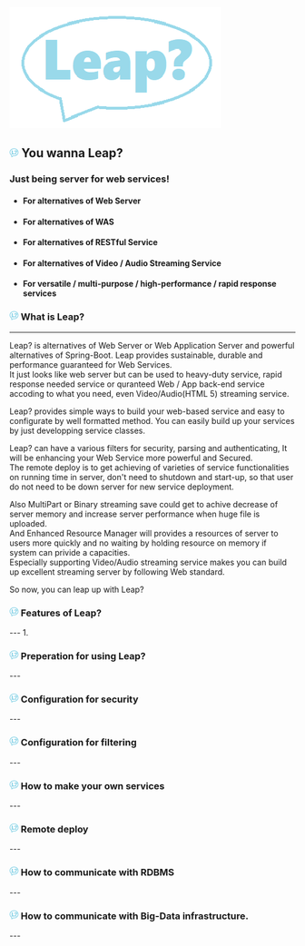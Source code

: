 
<img src="./app/src/main/resources/webapp/WEB-INF/static/img/leap.png"/>

<h2> <img src="./app/src/main/resources/webapp/WEB-INF/static/img/logo16.png"/> You wanna Leap? </h2>
 
<h3> Just being server for web services! </h3>  

* <h4>For alternatives of Web Server</h4>  
* <h4>For alternatives of WAS</h4>  
* <h4>For alternatives of RESTful Service</h4>
* <h4>For alternatives of Video / Audio Streaming Service</h4>  
* <h4>For versatile / multi-purpose / high-performance / rapid response services</h4>  


<h3> <img src="./app/src/main/resources/webapp/WEB-INF/static/img/logo16.png"/> What is Leap? </h3>

---  
Leap? is alternatives of Web Server or Web Application Server and powerful alternatives of Spring-Boot.
Leap provides sustainable, durable and performance guaranteed for Web Services.  
It just looks like web server but can be used to heavy-duty service, rapid response needed service or quranteed Web / App back-end service accoding to what you need, even Video/Audio(HTML 5) streaming service.  

Leap? provides simple ways to build your web-based service and easy to configurate by well formatted method.
You can easily build up your services by just developping service classes.

Leap? can have a various filters for security, parsing and authenticating, It will be enhancing your Web Service more powerful and Secured.  
The remote deploy is to get achieving of varieties of service functionalities on running time in server, don't need to shutdown and start-up, so that user do not need to be down server for new service deployment.  

Also MultiPart or Binary streaming save could get to achive decrease of server memory and increase server performance when huge file is uploaded.  
And Enhanced Resource Manager will provides a resources of server to users more quickly and no waiting by holding resource on memory if system can privide a capacities.  
Especially supporting Video/Audio streaming service makes you can build up excellent streaming server by following Web standard.

So now, you can leap up with Leap?
  
  
<h3> <img src="./app/src/main/resources/webapp/WEB-INF/static/img/logo16.png"/> Features of Leap? </h3>
---
1. 

<h3> <img src="./app/src/main/resources/webapp/WEB-INF/static/img/logo16.png"/> Preperation for using Leap? </h3>
---

<h3> <img src="./app/src/main/resources/webapp/WEB-INF/static/img/logo16.png"/> Configuration for security </h3>
---

<h3> <img src="./app/src/main/resources/webapp/WEB-INF/static/img/logo16.png"/> Configuration for filtering </h3>
---

<h3> <img src="./app/src/main/resources/webapp/WEB-INF/static/img/logo16.png"/> How to make your own services </h3>
---

<h3> <img src="./app/src/main/resources/webapp/WEB-INF/static/img/logo16.png"/> Remote deploy  </h3>
---

<h3> <img src="./app/src/main/resources/webapp/WEB-INF/static/img/logo16.png"/> How to communicate with RDBMS </h3>
---

<h3> <img src="./app/src/main/resources/webapp/WEB-INF/static/img/logo16.png"/> How to communicate with Big-Data infrastructure. </h3>
---


